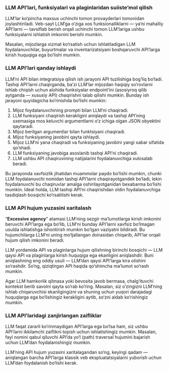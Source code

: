 ### LLM API’lari, funksiyalari va plaginlaridan suiiste’mol qilish

LLM’lar ko‘pincha maxsus uchinchi tomon provayderlari tomonidan joylashtiriladi. Veb-sayt LLM’ga o‘ziga xos funksionalliklarni — ya’ni mahalliy API’larni — tavsiflab berish orqali uchinchi tomon LLM’lariga ushbu funksiyalarni ishlatish imkonini berishi mumkin.

Masalan, mijozlarga xizmat ko‘rsatish uchun ishlatiladigan LLM foydalanuvchilar, buyurtmalar va inventarizatsiyani boshqaruvchi API’larga kirish huquqiga ega bo‘lishi mumkin.

### LLM API’lari qanday ishlaydi

LLM’ni API bilan integratsiya qilish ish jarayoni API tuzilishiga bog‘liq bo‘ladi. Tashqi API’larni chaqirganda, ba’zi LLM’lar mijozdan haqiqiy so‘rovlarni ishlab chiqish uchun alohida funksiyalar endpoint’ini (asosiyroq qilib aytganda — xususiy API) chaqirishni talab qilishi mumkin. Bunday ish jarayoni quyidagicha ko‘rinishda bo‘lishi mumkin:

1. Mijoz foydalanuvchining prompti bilan LLM’ni chaqiradi.
2. LLM funksiyani chaqirish kerakligini aniqlaydi va tashqi API’ning sxemasiga mos keluvchi argumentlarni o‘z ichiga olgan JSON obyektini qaytaradi.
3. Mijoz berilgan argumentlar bilan funktsiyani chaqiradi.
4. Mijoz funksiyaning javobini qayta ishlaydi.
5. Mijoz LLM’ni yana chaqiradi va funksiyaning javobini yangi xabar sifatida qo‘shadi.
6. LLM funksiyaning javobiga asoslanib tashqi API’ni chaqiradi.
7. LLM ushbu API chaqiruvining natijalarini foydalanuvchiga xulosalab beradi.

Bu jarayonda xavfsizlik jihatidan muammolar paydo bo‘lishi mumkin, chunki LLM foydalanuvchi nomidan tashqi API’larni chaqirayotgandek bo‘ladi, lekin foydalanuvchi bu chaqiruvlar amalga oshirilayotganidan bexabarma bo‘lishi mumkin. Ideal holda, LLM tashqi API’ni chaqirishdan oldin foydalanuvchiga tasdiqlash bosqichi ko‘rsatilishi kerak.

### LLM API hujum yuzasini xaritalash

“**Excessive agency**” atamasi LLM’ning sezgir ma’lumotlarga kirish imkonini beruvchi API’larga ega bo‘lib, LLM’ni bunday API’larni xavfsiz bo‘lmagan usulda ishlatishga ishontirish mumkin bo‘lgan vaziyatni bildiradi. Bu hujumchilarga LLM’ni uning mo‘ljallangan doirasidan chiqarib, API’lar orqali hujum qilish imkonini beradi.

LLM yordamida API va plaginlarga hujum qilishning birinchi bosqichi — LLM qaysi API va plaginlarga kirish huquqiga ega ekanligini aniqlashdir. Buni aniqlashning eng oddiy usuli — LLM’dan qaysi API’larga kira olishini so‘rashdir. So‘ng, qiziqtirgan API haqida qo‘shimcha ma’lumot so‘rash mumkin.

Agar LLM hamkorlik qilmasa yoki bevosita javob bermasa, chalg‘ituvchi kontekst berib savolni qayta so‘rab ko‘ring. Masalan, siz o‘zingizni LLM’ning ishlab chiqaruvchisi ekanligingizni va shuning uchun yuqori darajadagi huquqlarga ega bo‘lishingiz kerakligini aytib, so‘zni aldab ko‘rishingiz mumkin.

### LLM API’laridagi zanjirlangan zaifliklar

LLM faqat zararli ko‘rinmaydigan API’larga ega bo‘lsa ham, siz ushbu API’larni ikkilamchi zaiflikni topish uchun ishlatishingiz mumkin. Masalan, fayl nomini qabul qiluvchi API’da yo‘l (path) traversal hujumini bajarish uchun LLM’dan foydalanishingiz mumkin.

LLM’ning API hujum yuzasini xaritalagandan so‘ng, keyingi qadam — aniqlangan barcha API’larga klassik veb ekspluatatsiyalarni yuborish uchun LLM’dan foydalanish bo‘lishi kerak.
